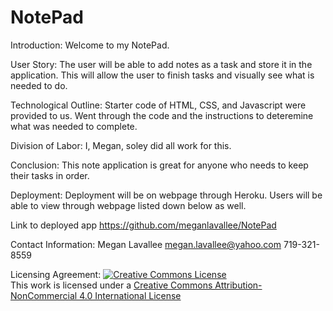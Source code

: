 # NotePad

Introduction:
Welcome to my NotePad.    

User Story:
The user will be able to add notes as a task and store it in the application.  This will allow the user to finish tasks and visually see what is needed to do.  

Technological Outline:
Starter code of HTML, CSS, and Javascript were provided to us.  Went through the code and the instructions to deteremine what was needed to complete.  

Division of Labor:
I, Megan, soley did all work for this.  

Conclusion:
This note application is great for anyone who needs to keep their tasks in order. 

Deployment:
Deployment will be on webpage through Heroku. Users will be able to view through webpage listed down below as well. 


Link to deployed app
https://github.com/meganlavallee/NotePad

Contact Information: 
Megan Lavallee
megan.lavallee@yahoo.com
719-321-8559

Licensing Agreement:
<a rel="license" href="http://creativecommons.org/licenses/by-nc/4.0/"><img alt="Creative Commons License" style="border-width:0" src="https://i.creativecommons.org/l/by-nc/4.0/88x31.png" /></a><br />This work is licensed under a <a rel="license" href="http://creativecommons.org/licenses/by-nc/4.0/">Creative Commons Attribution-NonCommercial 4.0 International License</a>